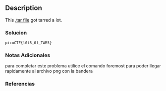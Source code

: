 ## Description
This [.tar file](https://jupiter.challenges.picoctf.org/static/52084b5ad360b25f9af83933114324e0/1000.tar) got tarred a lot.

### Solucion

```
picoCTF{l0t5_0f_TAR5}
```
### Notas Adicionales
para completar este problema utilice el comando foremost para poder llegar rapidamente al archivo png con la bandera
### Referencias
